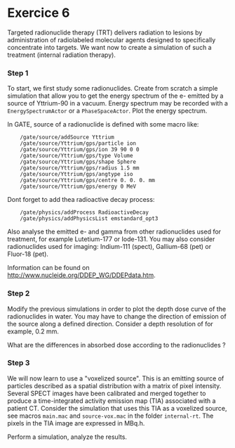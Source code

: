 # Exercice 6


Targeted radionuclide therapy (TRT) delivers radiation to lesions by administration of radiolabeled molecular agents designed to specifically concentrate into targets. We want now to create a simulation of such a treatment (internal radiation therapy).


### Step 1

To start, we first study some radionuclides. Create from scratch a simple simulation that allow you to get the energy spectrum of the e- emitted by a source of Yttrium-90 in a vacuum. Energy spectrum may be recorded with a  ```EnergySpectrumActor``` or a ```PhaseSpaceActor```. Plot the energy spectrum.

In GATE, source of a radionuclide is defined with some macro like:

```
    /gate/source/addSource Yttrium
    /gate/source/Yttrium/gps/particle ion
    /gate/source/Yttrium/gps/ion 39 90 0 0
    /gate/source/Yttrium/gps/type Volume
    /gate/source/Yttrium/gps/shape Sphere
    /gate/source/Yttrium/gps/radius 1.5 mm
    /gate/source/Yttrium/gps/angtype iso
    /gate/source/Yttrium/gps/centre 0. 0. 0. mm
    /gate/source/Yttrium/gps/energy 0 MeV
```

Dont forget to add thea radioactive decay process:

```
    /gate/physics/addProcess RadioactiveDecay
    /gate/physics/addPhysicsList emstandard_opt3
```

Also analyse the emitted e- and gamma from other radionuclides used for treatment, for example Lutetium-177 or Iode-131. You may also consider radionuclides used for imaging: Indium-111 (spect), Gallium-68 (pet) or Fluor-18 (pet).

Information can be found on http://www.nucleide.org/DDEP_WG/DDEPdata.htm.

### Step 2

Modify the previous simulations in order to plot the depth dose curve of the radionuclides in water. You may have to change the direction of emission of the source along a defined direction. Consider a depth resolution of for example, 0.2 mm.


What are the differences in absorbed dose according to the radionuclides ?


### Step 3

We will now learn to use a "voxelized source". This is an emitting source of particles described as a spatial distribution with a matrix of pixel intensity. Several SPECT images have been calibrated and merged together to produce a time-integrated activity emission map (TIA) associated with a patient CT. Consider the simulation that uses this TIA as a voxelized source, see macros ```main.mac``` and ```source-vox.mac``` in the folder ```internal-rt```. The pixels in the TIA image are expressed in MBq.h.

Perform a simulation, analyze the results.


<!-- ### Step 4 -->

<!-- Change the voxelized source to a simple ponctual source in the middle of the patient. Then, change the radionuclide, for example by using Lutetium-177 or Iode-131 or any radionuclides you like in http://www.nucleide.org/DDEP_WG/DDEPdata.htm. -->

<!-- What are the differences in absorbed dose according to the radionuclides ? -->
